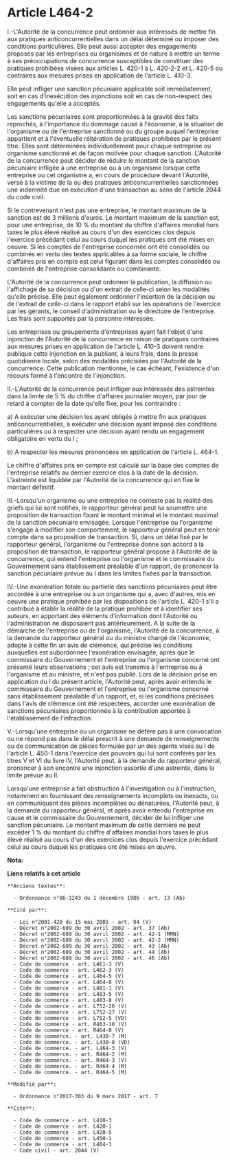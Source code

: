 # Article L464-2

I.-L'Autorité de la concurrence peut ordonner aux intéressés de mettre fin aux pratiques anticoncurrentielles dans un délai
déterminé ou imposer des conditions particulières. Elle peut aussi accepter des engagements proposés par les entreprises ou
organismes et de nature à mettre un terme à ses préoccupations de concurrence susceptibles de constituer des pratiques
prohibées visées aux articles L. 420-1 à L. 420-2-2 et L. 420-5 ou contraires aux mesures prises en application de l'article
L. 410-3. 

Elle peut infliger une sanction pécuniaire applicable soit immédiatement, soit en cas d'inexécution des injonctions soit en
cas de non-respect des engagements qu'elle a acceptés. 

Les sanctions pécuniaires sont proportionnées à la gravité des faits reprochés, à l'importance du dommage causé à l'économie,
à la situation de l'organisme ou de l'entreprise sanctionné ou du groupe auquel l'entreprise appartient et à l'éventuelle
réitération de pratiques prohibées par le présent titre. Elles sont déterminées individuellement pour chaque entreprise ou
organisme sanctionné et de façon motivée pour chaque sanction. L'Autorité de la concurrence peut décider de réduire le
montant de la sanction pécuniaire infligée à une entreprise ou à un organisme lorsque cette entreprise ou cet organisme a, en
cours de procédure devant l'Autorité, versé à la victime de la ou des pratiques anticoncurrentielles sanctionnées une
indemnité due en exécution d'une transaction au sens de l'article 2044 du code civil. 

Si le contrevenant n'est pas une entreprise, le montant maximum de la sanction est de 3 millions d'euros. Le montant maximum
de la sanction est, pour une entreprise, de 10 % du montant du chiffre d'affaires mondial hors taxes le plus élevé réalisé au
cours d'un des exercices clos depuis l'exercice précédant celui au cours duquel les pratiques ont été mises en oeuvre. Si les
comptes de l'entreprise concernée ont été consolidés ou combinés en vertu des textes applicables à sa forme sociale, le
chiffre d'affaires pris en compte est celui figurant dans les comptes consolidés ou combinés de l'entreprise consolidante ou
combinante. 

L'Autorité de la concurrence peut ordonner la publication, la diffusion ou l'affichage de sa décision ou d'un extrait de
celle-ci selon les modalités qu'elle précise. Elle peut également ordonner l'insertion de la décision ou de l'extrait de
celle-ci dans le rapport établi sur les opérations de l'exercice par les gérants, le conseil d'administration ou le
directoire de l'entreprise. Les frais sont supportés par la personne intéressée. 

Les entreprises ou groupements d'entreprises ayant fait l'objet d'une injonction de l'Autorité de la concurrence en raison de
pratiques contraires aux mesures prises en application de l'article L. 410-3 doivent rendre publique cette injonction en la
publiant, à leurs frais, dans la presse quotidienne locale, selon des modalités précisées par l'Autorité de la concurrence.
Cette publication mentionne, le cas échéant, l'existence d'un recours formé à l'encontre de l'injonction. 

II.-L'Autorité de la concurrence peut infliger aux intéressés des astreintes dans la limite de 5 % du chiffre d'affaires
journalier moyen, par jour de retard à compter de la date qu'elle fixe, pour les contraindre : 

a) A exécuter une décision les ayant obligés à mettre fin aux pratiques anticoncurrentielles, à exécuter une décision ayant
imposé des conditions particulières ou à respecter une décision ayant rendu un engagement obligatoire en vertu du I ; 

b) A respecter les mesures prononcées en application de l'article L. 464-1. 

Le chiffre d'affaires pris en compte est calculé sur la base des comptes de l'entreprise relatifs au dernier exercice clos à
la date de la décision. L'astreinte est liquidée par l'Autorité de la concurrence qui en fixe le montant définitif. 

III.-Lorsqu'un organisme ou une entreprise ne conteste pas la réalité des griefs qui lui sont notifiés, le rapporteur général
peut lui soumettre une proposition de transaction fixant le montant minimal et le montant maximal de la sanction pécuniaire
envisagée. Lorsque l'entreprise ou l'organisme s'engage à modifier son comportement, le rapporteur général peut en tenir
compte dans sa proposition de transaction. Si, dans un délai fixé par le rapporteur général, l'organisme ou l'entreprise
donne son accord à la proposition de transaction, le rapporteur général propose à l'Autorité de la concurrence, qui entend
l'entreprise ou l'organisme et le commissaire du Gouvernement sans établissement préalable d'un rapport, de prononcer la
sanction pécuniaire prévue au I dans les limites fixées par la transaction. 

IV.-Une exonération totale ou partielle des sanctions pécuniaires peut être accordée à une entreprise ou à un organisme qui
a, avec d'autres, mis en oeuvre une pratique prohibée par les dispositions de l'article L. 420-1 s'il a contribué à établir
la réalité de la pratique prohibée et à identifier ses auteurs, en apportant des éléments d'information dont l'Autorité ou
l'administration ne disposaient pas antérieurement. A la suite de la démarche de l'entreprise ou de l'organisme, l'Autorité
de la concurrence, à la demande du rapporteur général ou du ministre chargé de l'économie, adopte à cette fin un avis de
clémence, qui précise les conditions auxquelles est subordonnée l'exonération envisagée, après que le commissaire du
Gouvernement et l'entreprise ou l'organisme concerné ont présenté leurs observations ; cet avis est transmis à l'entreprise
ou à l'organisme et au ministre, et n'est pas publié. Lors de la décision prise en application du I du présent article,
l'Autorité peut, après avoir entendu le commissaire du Gouvernement et l'entreprise ou l'organisme concerné sans
établissement préalable d'un rapport, et, si les conditions précisées dans l'avis de clémence ont été respectées, accorder
une exonération de sanctions pécuniaires proportionnée à la contribution apportée à l'établissement de l'infraction. 

V.-Lorsqu'une entreprise ou un organisme ne défère pas à une convocation ou ne répond pas dans le délai prescrit à une
demande de renseignements ou de communication de pièces formulée par un des agents visés au I de l'article L. 450-1 dans
l'exercice des pouvoirs qui lui sont conférés par les titres V et VI du livre IV, l'Autorité peut, à la demande du rapporteur
général, prononcer à son encontre une injonction assortie d'une astreinte, dans la limite prévue au II. 

Lorsqu'une entreprise a fait obstruction à l'investigation ou à l'instruction, notamment en fournissant des renseignements
incomplets ou inexacts, ou en communiquant des pièces incomplètes ou dénaturées, l'Autorité peut, à la demande du rapporteur
général, et après avoir entendu l'entreprise en cause et le commissaire du Gouvernement, décider de lui infliger une sanction
pécuniaire. Le montant maximum de cette dernière ne peut excéder 1 % du montant du chiffre d'affaires mondial hors taxes le
plus élevé réalisé au cours d'un des exercices clos depuis l'exercice précédant celui au cours duquel les pratiques ont été
mises en œuvre.

**Nota:**



**Liens relatifs à cet article**

	**Anciens textes**:

	  - Ordonnance n°86-1243 du 1 décembre 1986 - art. 13 (Ab)

	**Cité par**:

	  - Loi n°2001-420 du 15 mai 2001 - art. 94 (V)
	  - Décret n°2002-689 du 30 avril 2002 - art. 37 (Ab)
	  - Décret n°2002-689 du 30 avril 2002 - art. 42-1 (MMN)
	  - Décret n°2002-689 du 30 avril 2002 - art. 42-2 (MMN)
	  - Décret n°2002-689 du 30 avril 2002 - art. 43 (Ab)
	  - Décret n°2002-689 du 30 avril 2002 - art. 44 (Ab)
	  - Décret n°2002-689 du 30 avril 2002 - art. 46 (Ab)
	  - Code de commerce - art. L461-3 (V)
	  - Code de commerce - art. L462-3 (V)
	  - Code de commerce - art. L464-5 (V)
	  - Code de commerce - art. L464-8 (V)
	  - Code de commerce - art. L481-1 (V)
	  - Code de commerce - art. L483-5 (V)
	  - Code de commerce - art. L483-8 (V)
	  - Code de commerce - art. L752-26 (V)
	  - Code de commerce - art. L752-27 (V)
	  - Code de commerce - art. L752-5 (VD)
	  - Code de commerce - art. R463-10 (V)
	  - Code de commerce - art. R464-8 (V)
	  - Code de commerce. - art. L430-7 (M)
	  - Code de commerce. - art. L430-8 (VD)
	  - Code de commerce. - art. L464-3 (V)
	  - Code de commerce. - art. R464-2 (M)
	  - Code de commerce. - art. R464-3 (V)
	  - Code de commerce. - art. R464-4 (M)
	  - Code de commerce. - art. R464-5 (M)

	**Modifié par**:

	  - Ordonnance n°2017-303 du 9 mars 2017 - art. 7

	**Cite**:

	  - Code de commerce - art. L410-3
	  - Code de commerce - art. L420-1
	  - Code de commerce - art. L420-5
	  - Code de commerce - art. L450-1
	  - Code de commerce - art. L464-1
	  - Code civil - art. 2044 (V)
